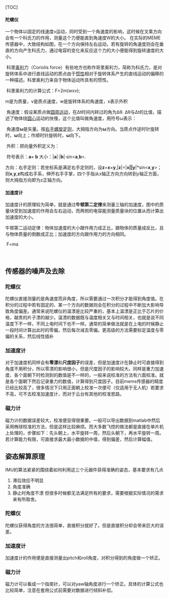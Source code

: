[TOC]

#### 陀螺仪

​         一个物体以固定的线速度v运动，同时受到一个角速度的影响，这时候在叉乘方向会有一个科氏力的作用，测量这个力便能直到角速度W的大小。
         在实际的MEME传感器中，大致结构如图，在一个方向保持左右运动，若有旋转的角速度则会在垂直的方向产生科氏力，通过电容的变化来反应这个力的大小便能得到旋转速度的大小。



​        科里[奥利](https://baike.baidu.com/item/%E5%A5%A5%E5%88%A9/2434236)力（Coriolis force）有些地方也称作哥里奥利力，简称为科氏力，是对旋转体系中进行直线运动的质点由于[惯性](https://baike.baidu.com/item/%E6%83%AF%E6%80%A7/3595487)相对于旋转体系产生的直线运动的偏移的一种描述。科里奥利力来自于物体运动所具有的惯性。

​          科里奥利力的计算公式：F=2m(wxv); 

 m是为质量，v是质点速度，w是旋转体系的角速度，x表示外积



​        角速度：假设某质点做[圆周运动](https://baike.baidu.com/item/%E5%9C%86%E5%91%A8%E8%BF%90%E5%8A%A8/1532524)，在Δt时间内转过的角为Δθ. Δθ与Δt的比值，描述了物体绕[圆心](https://baike.baidu.com/item/%E5%9C%86%E5%BF%83/66542)运动的快慢，这个比值叫做角速度，用符号ω表示：

​       角速度**ω**是矢量。按[右手螺旋定则](https://baike.baidu.com/item/%E5%8F%B3%E6%89%8B%E8%9E%BA%E6%97%8B%E5%AE%9A%E5%88%99/2948936)，大拇指方向为**ω**方向。当质点作逆时针旋转时，**ω**向上；作顺时针旋转时，**ω**向下。



​      外积：把向量外积定义为： 

​      符号表示：**a**× **b**  大小：|**a**|·|**b**|·sin<**a**,**b**>.

​      方向：右手定则：若坐标系是满足右手定则的，设**z**=**x**×**y**,|**z**|=|**x||y**|*sin<**x**,**y**>；则**x**,**y**,**z**构成右手系，伸开右手手掌，四个手指从x轴正方向方向转到y轴正方面，则大拇指方向即为z正轴方向。



#### 加速度计

​         加速度计的原理较为简单，就是通过**牛顿第二定律**来测量三轴的加速度，图中的质量块受到加速度的作用会左右运动，而两侧的电容能测量质量块的位置从而计算出加速度的大小。 

​        牛顿第二运动定律：物体加速度的大小跟作用力成正比，跟物体的质量成反比，且与物体质量的倒数成正比；加速度的方向跟作用力的方向相同。

​        F=ma

​       



## 传感器的噪声及去除

### 陀螺仪

​       陀螺仪直接测量的是角速度而非角度，所以需要通过一次积分才能得到角度值。在积分的过程中若有固定的、某一个方向的数据则会在积分的过程中不断加大影响导致角度偏差。通常来说陀螺仪的温漂是比较严重的，基本上温漂是正比于芯片的价格，越贵的片子漂的越少。温漂的数据既与温度相关又与时间相关，也就是说不同温度下不一样，不同上电时间下也不一样。通常的简单做法就是在上电的时候静止一段时间计算出此时的零偏，然后每次减去零偏。更高级的方法需要标定温度与零偏的关系，然后线性插补



### 加速度计

​        对于加速度机同样会有**零漂**和**尺度因子**的误差，但是加速度计在静止时可直接得到角度不用积分，所以零漂的影响很小，但是尺度因子的影响较大。同样是重力加速度、各个面朝下时检测到的数值是不一样的，一般来说校准的方法有六面校准。就是各个面朝下然后记录重力的数值，计算得到尺度因子。目前mems传感器的精度已经比较高了，很多情况下只用正面朝上校准一次便可（仅适用于无人机）若要求不高，可不去校准加速度计，而对于云台有其他的校准思路。



### 磁力计

​        磁力计的数据误差较大，校准便显得很重要。一般可以导出数据到matlab中然后采用椭球校准的方法，但是这样比较麻烦。而大多数飞控的做法都是直接在单片机上处理的，步骤如下：先头朝上，水平旋转一周，然后头朝下，再水平旋转一周。若计算能力有限，可直接求最大最小数据的中值，得到偏差，然后计算幅值。



## 姿态解算原理

IMU的算法紧紧的围绕着如何利用这三个元器件获得准确的姿态，基本要求有几点

1. 滞后效应不明显
2. 角度准确
3. 静止时角度不漂
   但很多时候都无法满足所有的要求，需要根据实际情况的需求来有所取舍。

 

### 陀螺仪

陀螺仪获得角度的方法很简单，直接积分就好了。但是直接积分却会带来巨大的误差。

### 加速度计

加速度计的作用便是直接测量出pitch和roll角度，对积分得到的角度做一个矫正。

### 磁力计

磁力计可以看成一个指南针，可以对yaw轴角度进行一个矫正。具体的计算公式也比较简单，注意在套用公式前需要对数据进行倾斜补偿。